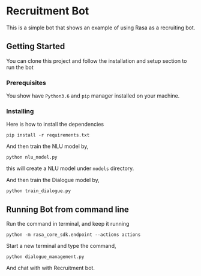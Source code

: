 # Recruitment Bot

This is a simple bot that shows an example of using Rasa as a recruiting bot.

## Getting Started

You can clone this project and follow the installation and setup section to run the bot

### Prerequisites

You show have `Python3.6` and `pip` manager installed on your machine.

### Installing

Here is how to install the dependencies


```
pip install -r requirements.txt
```

And then train the NLU model by,

```
python nlu_model.py
```
this will create a NLU model under `models` directory.<br>

And then train the Dialogue model by,
```
python train_dialogue.py
```

## Running Bot from command line
Run the command in terminal, and keep it running

```
python -m rasa_core_sdk.endpoint --actions actions

```
Start a new terminal and type the command,

```
python dialogue_management.py
```
And chat with with Recruitment bot. 